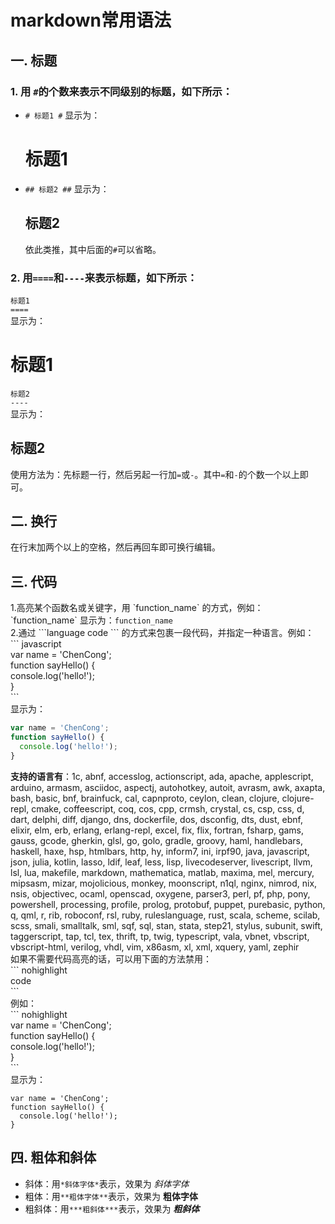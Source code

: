 # markdown常用语法  
## 一. 标题  
### 1. 用 `#`的个数来表示不同级别的标题，如下所示：  
* `# 标题1 #` 显示为：
  # 标题1 #
* `## 标题2 ##` 显示为：  
  ## 标题2 ## 
  依此类推，其中后面的`#`可以省略。
### 2. 用`====`和`----`来表示标题，如下所示：  
  `标题1`   
  `====`  
  显示为： 
  
  标题1
  ====  
  `标题2`  
  `----`  
 显示为：
 
  标题2
  ----  
  使用方法为：先标题一行，然后另起一行加`=`或`-`。其中`=`和`-`的个数一个以上即可。
## 二. 换行
在行末加两个以上的空格，然后再回车即可换行编辑。 
## 三. 代码  
1.高亮某个函数名或关键字，用 \`function_name\` 的方式，例如：  
\`function_name\` 显示为：`function_name`  
2.通过 \`\`\`language code \`\`\` 的方式来包裹一段代码，并指定一种语言。例如：  
\`\`\` javascript  
var name = 'ChenCong';  
function sayHello() {  
  console.log('hello!');  
}   
\`\`\`  
显示为：  
```javascript
var name = 'ChenCong';  
function sayHello() {  
  console.log('hello!');  
} 
```
**支持的语言有**：1c, abnf, accesslog, actionscript, ada, apache, applescript, arduino, armasm, asciidoc, aspectj, autohotkey, autoit, avrasm, awk, axapta, bash, basic, bnf, brainfuck, cal, capnproto, ceylon, clean, clojure, clojure-repl, cmake, coffeescript, coq, cos, cpp, crmsh, crystal, cs, csp, css, d, dart, delphi, diff, django, dns, dockerfile, dos, dsconfig, dts, dust, ebnf, elixir, elm, erb, erlang, erlang-repl, excel, fix, flix, fortran, fsharp, gams, gauss, gcode, gherkin, glsl, go, golo, gradle, groovy, haml, handlebars, haskell, haxe, hsp, htmlbars, http, hy, inform7, ini, irpf90, java, javascript, json, julia, kotlin, lasso, ldif, leaf, less, lisp, livecodeserver, livescript, llvm, lsl, lua, makefile, markdown, mathematica, matlab, maxima, mel, mercury, mipsasm, mizar, mojolicious, monkey, moonscript, n1ql, nginx, nimrod, nix, nsis, objectivec, ocaml, openscad, oxygene, parser3, perl, pf, php, pony, powershell, processing, profile, prolog, protobuf, puppet, purebasic, python, q, qml, r, rib, roboconf, rsl, ruby, ruleslanguage, rust, scala, scheme, scilab, scss, smali, smalltalk, sml, sqf, sql, stan, stata, step21, stylus, subunit, swift, taggerscript, tap, tcl, tex, thrift, tp, twig, typescript, vala, vbnet, vbscript, vbscript-html, verilog, vhdl, vim, x86asm, xl, xml, xquery, yaml, zephir  
如果不需要代码高亮的话，可以用下面的方法禁用：  
\`\`\` nohighlight   
code  
\`\`\`  
例如：   
 \`\`\` nohighlight   
var name = 'ChenCong';  
function sayHello() {  
  console.log('hello!');  
}  
\`\`\`    
显示为：
```nohighlight
var name = 'ChenCong';  
function sayHello() {  
  console.log('hello!');  
}
```  
## 四. 粗体和斜体
* 斜体：用`*斜体字体*`表示，效果为 *斜体字体*
* 粗体：用`**粗体字体**`表示，效果为 **粗体字体**
* 粗斜体：用`***粗斜体***`表示，效果为 ***粗斜体***